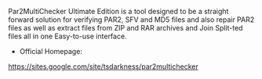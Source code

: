 Par2MultiChecker Ultimate Edition is a tool designed to be a straight forward solution for verifying PAR2, SFV and MD5 files and also repair PAR2 files as well as extract files from ZIP and RAR archives and Join Split-ted files all in one Easy-to-use interface.

* Official Homepage:

https://sites.google.com/site/tsdarkness/par2multichecker
